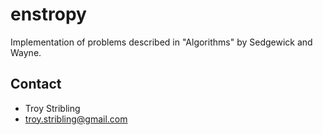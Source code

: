 # enstropy #

Implementation of problems described in "Algorithms" by Sedgewick and Wayne.

## Contact ##

- Troy Stribling
- <a href="troy.stribling@gmail.com">troy.stribling@gmail.com</a>
